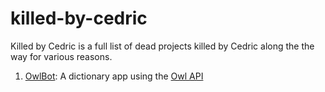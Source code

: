 # killed-by-cedric
Killed by Cedric is a full list of dead projects killed by Cedric along the the way for various reasons.

1. [OwlBot](../master/OwlBot): A dictionary app using the [Owl API](https://owlbot.info/api)
